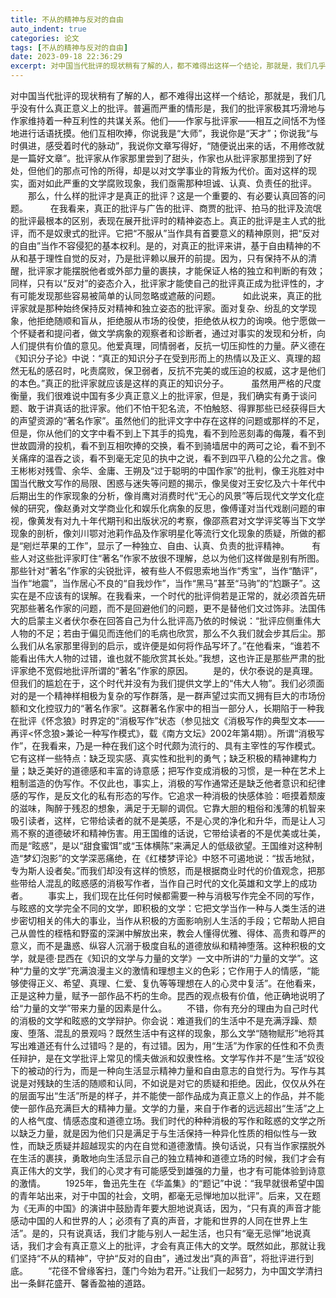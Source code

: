 ```yaml
---
title: 不从的精神与反对的自由
auto_indent: true
categories: 论文
tags: [不从的精神与反对的自由]
date: 2023-09-18 22:36:29
excerpt: 对中国当代批评的现状稍有了解的人，都不难得出这样一个结论，那就是，我们几乎没有什么真正意义上的批评。普遍而严重的情形是，我们的批评家极其巧滑地与作家维持着一种互利性的共谋关系。他们——作家与批评家——相互之间恬不为怪地进行话语抚摸。他们互相吹捧，你说我是“大师”，我说你是“天才”；你说我“与时俱进，感受着时代的脉动”，我说你文章写得好，“随便说出来的话，不用修改就是一篇好文章”。批评家从作家那里尝到了甜头，作家也从批评家那里捞到了好处，但他们的那点可怜的所得，却是以对文学事业的背叛为代价。面对这样的现实，面对如此严重的文学腐败现象，我们亟需那种坦诚、认真、负责任的批评。
---
```

对中国当代批评的现状稍有了解的人，都不难得出这样一个结论，那就是，我们几乎没有什么真正意义上的批评。普遍而严重的情形是，我们的批评家极其巧滑地与作家维持着一种互利性的共谋关系。他们——作家与批评家——相互之间恬不为怪地进行话语抚摸。他们互相吹捧，你说我是“大师”，我说你是“天才”；你说我“与时俱进，感受着时代的脉动”，我说你文章写得好，“随便说出来的话，不用修改就是一篇好文章”。批评家从作家那里尝到了甜头，作家也从批评家那里捞到了好处，但他们的那点可怜的所得，却是以对文学事业的背叛为代价。面对这样的现实，面对如此严重的文学腐败现象，我们亟需那种坦诚、认真、负责任的批评。
　　那么，什么样的批评才是真正的批评？这是一个重要的、有必要认真回答的问题。
　　 在我看来，真正的批评与广告的批评、商贾的批评、拍马的批评及流氓的批评最根本的区别，表现在展开批评时的精神姿态上。真正的批评是主人式的批评，而不是奴隶式的批评。它把“不服从”当作具有首要意义的精神原则，把“反对的自由”当作不容侵犯的基本权利。是的，对真正的批评来讲，基于自由精神的不从和基于理性自觉的反对，乃是批评赖以展开的前提。因为，只有保持不从的清醒，批评家才能摆脱他者或外部力量的裹挟，才能保证人格的独立和判断的有效；同样，只有以“反对”的姿态介入，批评家才能使自己的批评真正成为批评性的，才有可能发现那些容易被简单的认同忽略或遮蔽的问题。
　　 如此说来，真正的批评家就是那种始终保持反对精神和独立姿态的批评家。面对复杂、纷乱的文学现象，他拒绝随顺和盲从，拒绝服从市场的役使，拒绝依从权力的询唤。他宁愿做一个怀疑者和提问者，做文学病象的观察者和诊断者，通过对事实的发现和分析，向人们提供有价值的意见。他爱真理，同情弱者，反抗一切压抑性的力量。萨义德在《知识分子论》中说：“真正的知识分子在受到形而上的热情以及正义、真理的超然无私的感召时，叱责腐败，保卫弱者，反抗不完美的或压迫的权威，这才是他们的本色。”真正的批评家就应该是这样的真正的知识分子。
　　 虽然用严格的尺度衡量，我们很难说中国有多少真正意义上的批评家，但是，我们确实有勇于谈问题、敢于讲真话的批评家。他们不怕干犯名流，不怕触怒、得罪那些已经获得巨大的声望资源的“著名作家”。虽然他们的批评文字中存在这样的问题或那样的不足，但是，你从他们的文字中看不到上下其手的捣鬼，看不到险恶刻毒的侮蔑，看不到世故圆滑的投机，看不到互相吹捧的交换，看不到骑墙居中的两可之论，看不到不关痛痒的温吞之谈，看不到毫无定见的执中之说，看不到四平八稳的公允之言。像王彬彬对残雪、余华、金庸、王朔及“过于聪明的中国作家”的批判，像王兆胜对中国当代散文写作的局限、困惑与迷失等问题的揭示，像吴俊对王安忆及六十年代中后期出生的作家现象的分析，像肖鹰对消费时代“无心的风景”等后现代文学文化症候的研究，像赵勇对文学商业化和娱乐化病象的反思，像傅谨对当代戏剧问题的审视，像黄发有对九十年代期刊和出版状况的考察，像邵燕君对文学评奖等当下文学现象的剖析，像刘川鄂对池莉作品及作家明星化等流行文化现象的质疑，所做的都是“剜烂苹果的工作”，显示了一种独立、自由、认真、负责的批评精神。
　　 有些人对这些批评家盯住“著名”作家不放很不理解，总以为他们这样做是别有所图。那些针对“著名”作家的尖锐批评，被有些人不假思索地当作“秀宝”，当作“酷评”，当作“地震”，当作居心不良的“自我炒作”，当作“黑马”甚至“马驹”的“尥蹶子”。这实在是不应该有的误解。在我看来，一个时代的批评倘若是正常的，就必须首先研究那些著名作家的问题，而不是回避他们的问题，更不是替他们文过饰非。法国伟大的启蒙主义者伏尔泰在回答自己为什么批评高乃依的时候说：“批评应侧重伟大人物的不足；若由于偏见而连他们的毛病也欣赏，那么不久我们就会步其后尘。那么我们从名家那里得到的启示，或许便是如何将作品写坏了。”在他看来，“谁若不能看出伟大人物的过错，谁也就不能欣赏其长处。”我想，这也许正是那些严肃的批评家绝不宽假地批评所谓的“著名”作家的原因。
　　是的，伏尔泰说的是真理。但我们的尴尬在于，这个时代并没有为我们提供文学上的“伟大人物”。我们必须面对的是一个精神样相极为复杂的写作群落，是一群声望过实而又拥有巨大的市场份额和文化控驭力的“著名作家”。这群著名作家中的相当一部分人，长期陷于一种我在批评《怀念狼》时界定的“消极写作”状态（参见拙文《消极写作的典型文本——再评<怀念狼>兼论一种写作模式》，载《南方文坛》2002年第4期）。所谓“消极写作”，在我看来，乃是一种在我们这个时代颇为流行的、具有主宰性的写作模式。它有这样一些特点：缺乏现实感、真实性和批判的勇气；缺乏积极的精神建构力量；缺乏美好的道德感和丰富的诗意感；把写作变成消极的习惯，是一种在艺术上粗制滥造的伪写作。不仅此也，事实上，消极的写作通常还是缺乏他者意识和纪律感的写作，是反文化的私有形态的写作。它追求一种消极的快感体验：咂摸着颓废的滋味，陶醉于残忍的想象，满足于无聊的调侃。它靠大胆的粗俗和浅薄的机智来吸引读者，这样，它带给读者的就不是美感，不是心灵的净化和升华，而是让人习焉不察的道德破坏和精神伤害。用王国维的话说，它带给读者的不是优美或壮美，而是“眩惑”，是以“甜食蜜饵”或“玉体横陈”来满足人的低级欲望。王国维对这种制造“梦幻泡影”的文学深恶痛绝，在《红楼梦评论》中怒不可遏地说：“拔舌地狱，专为斯人设者矣。”而我们却没有这样的愤怒，而是根据商业时代的价值观念，把那些带给人混乱的眩惑感的消极写作者，当作自己时代的文化英雄和文学上的成功者。
　　事实上，我们现在比任何时候都需要一种与消极写作完全不同的写作，与眩惑的文学完全不同的文学，即积极的文学：它把文学当作一种与人类生活的进步密切相关的伟大的事业，当作从积极的方面影响别人生活的手段；它帮助人把自己从兽性的桎梏和野蛮的深渊中解放出来，教会人懂得优雅、得体、高贵和尊严的意义，而不是蛊惑、纵容人沉溺于极度自私的道德放纵和精神堕落。这种积极的文学，就是德·昆西在《知识的文学与力量的文学》一文中所讲的“力量的文学”。这种“力量的文学”充满浪漫主义的激情和理想主义的色彩；它作用于人的情感，“能够使得正义、希望、真理、仁爱、复仇等等理想在人的心灵中复活”。在他看来，正是这种力量，赋予一部作品不朽的生命。昆西的观点极有价值，他正确地说明了给“力量的文学”带来力量的因素是什么。
　　不错，你有充分的理由为自己时代的消极的文学和眩惑的文学辩护。你会说：难道我们的生活中不是充满浮躁、颓废、堕落、混乱的景观吗？既然生活中有这样的现象，那么文学“随物赋形”地将其写出难道还有什么过错吗？是的，有过错。因为，用“生活”为作家的任性和不负责任辩护，是在文学批评上常见的懦夫做派和奴隶性格。文学写作并不是“生活”奴役下的被动的行为，而是一种向生活显示精神力量和自由意志的自觉行为。写作与其说是对残缺的生活的随顺和认同，不如说是对它的质疑和拒绝。因此，仅仅从外在的层面写出“生活”所是的样子，并不能使一部作品成为真正意义上的作品，并不能使一部作品充满巨大的精神力量。文学的力量，来自于作者的远远超出“生活”之上的人格气度、情感态度和道德立场。我们时代的种种消极的写作和眩惑的文学之所以缺乏力量，就是因为他们只是满足于与生活保持一种异化性质的相似性与一致性，而缺乏质疑并超越现实的内在自觉和道德激情。换句话说，只有当作家摆脱外在生活的裹挟，勇敢地向生活显示自己的独立精神和道德立场的时候，我们才会有真正伟大的文学，我们的心灵才有可能感受到雄强的力量，也才有可能体验到诗意的激情。
　　1925年，鲁迅先生在《华盖集》的“题记”中说：“我早就很希望中国的青年站出来，对于中国的社会，文明，都毫无忌惮地加以批评”。后来，又在题为《无声的中国》的演讲中鼓励青年要大胆地说真话，因为，“只有真的声音才能感动中国的人和世界的人；必须有了真的声音，才能和世界的人同在世界上生活”。是的，只有说真话，我们才能与别人一起生活，也只有“毫无忌惮”地说真话，我们才会有真正意义上的批评，才会有真正伟大的文学。既然如此，那就让我们坚持“不从的精神”，守护“反对的自由”，通过发出“真的声音”，将批评进行到底。
　　“花径不曾缘客扫，蓬门今始为君开。”让我们一起努力，为中国文学清扫出一条鲜花盛开、馨香盈袖的道路。
